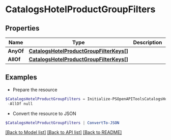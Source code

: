 # CatalogsHotelProductGroupFilters
## Properties

Name | Type | Description | Notes
------------ | ------------- | ------------- | -------------
**AnyOf** | [**CatalogsHotelProductGroupFilterKeys[]**](CatalogsHotelProductGroupFilterKeys.md) |  | 
**AllOf** | [**CatalogsHotelProductGroupFilterKeys[]**](CatalogsHotelProductGroupFilterKeys.md) |  | 

## Examples

- Prepare the resource
```powershell
$CatalogsHotelProductGroupFilters = Initialize-PSOpenAPIToolsCatalogsHotelProductGroupFilters  -AnyOf null `
 -AllOf null
```

- Convert the resource to JSON
```powershell
$CatalogsHotelProductGroupFilters | ConvertTo-JSON
```

[[Back to Model list]](../README.md#documentation-for-models) [[Back to API list]](../README.md#documentation-for-api-endpoints) [[Back to README]](../README.md)

